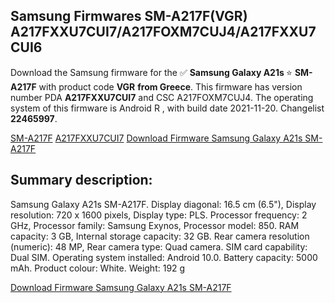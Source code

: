<h2>Samsung Firmwares SM-A217F(VGR) A217FXXU7CUI7/A217FOXM7CUJ4/A217FXXU7CUI6</h2>
Download the Samsung firmware for the ✅ <strong>Samsung Galaxy A21s </strong> ⭐ <strong>SM-A217F</strong> with product code <strong>VGR</strong> <strong> from Greece</strong>. This firmware has version number PDA <strong>A217FXXU7CUI7</strong> and CSC A217FOXM7CUJ4. The operating system of this firmware is Android R , with build date 2021-11-20. Changelist <strong>22465997</strong>.


[SM-A217F](https://samfirm.shop/samsung/model/SM-A217F)
[A217FXXU7CUI7](https://samfirm.shop/samsung/pda/A217FXXU7CUI7)
[Download Firmware Samsung Galaxy A21s SM-A217F](https://samfirm.shop/samsung/firmware/476143)
<h2>Summary description:</h2>
<p>Samsung Galaxy A21s SM-A217F. Display diagonal: 16.5 cm (6.5"), Display resolution: 720 x 1600 pixels, Display type: PLS. Processor frequency: 2 GHz, Processor family: Samsung Exynos, Processor model: 850. RAM capacity: 3 GB, Internal storage capacity: 32 GB. Rear camera resolution (numeric): 48 MP, Rear camera type: Quad camera. SIM card capability: Dual SIM. Operating system installed: Android 10.0. Battery capacity: 5000 mAh. Product colour: White. Weight: 192 g</p>


[Download Firmware Samsung Galaxy A21s SM-A217F](https://samfirm.shop/samsung/firmware/476143)
